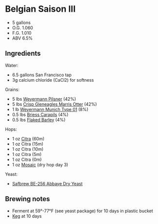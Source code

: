 # Belgian Saison III

* 5 gallons
* O.G. 1.060
* F.G. 1.010
* ABV 6.5%

## Ingredients

Water:

* 6.5 gallons San Francisco tap
* 3g calcium chloride (CaCl2) for softness

Grains:

* 5 lbs [Weyermann Pilsner][pilsner] (42%)
* 5 lbs [Crisp Gleneagles Marris Otter][otter] (42%)
* 1 lb [Weyermann Munich Type 01][01] (8%)
* 0.5 lbs [Briess Carapils][carapils] (4%)
* 0.5 lbs [Flaked Barley][barley] (4%)

[pilsner]: https://squareup.com/market/blacksandsbeer/item/weyermann-pilsner-malt
[otter]: https://squareup.com/market/blacksandsbeer/item/crisp-gleneagles-maris-otter
[01]: https://squareup.com/market/blacksandsbeer/item/weyermann-munich-type-1
[carapils]: https://squareup.com/market/blacksandsbeer/item/briess-carapils
[barley]: https://squareup.com/market/blacksandsbeer/item/flaked-barley

Hops:

* 1 oz [Citra][citra] (60m)
* 1 oz Citra (15m)
* 1 oz Citra (10m)
* 1 oz Citra (5m)
* 1 oz Citra (0m)
* 1 oz [Mosaic][mosaic] (dry hop day 3)

[citra]: https://squareup.com/market/blacksandsbeer/item/citra
[mosaic]: https://squareup.com/market/blacksandsbeer/item/mosaic

Yeast:

* [Safbrew BE-256 Abbaye Dry Yeast][yeast]

[yeast]: http://www.northernbrewer.com/safbrew-abbaye-dry-brewing-yeast

## Brewing notes

* Ferment at 59°-77°F (see yeast package) for 10 days in plastic bucket
* [Keg] at 10 days

[Keg]: ../procedures.md#keg
